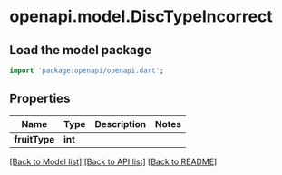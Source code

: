 # openapi.model.DiscTypeIncorrect

## Load the model package
```dart
import 'package:openapi/openapi.dart';
```

## Properties
Name | Type | Description | Notes
------------ | ------------- | ------------- | -------------
**fruitType** | **int** |  | 

[[Back to Model list]](../README.md#documentation-for-models) [[Back to API list]](../README.md#documentation-for-api-endpoints) [[Back to README]](../README.md)


